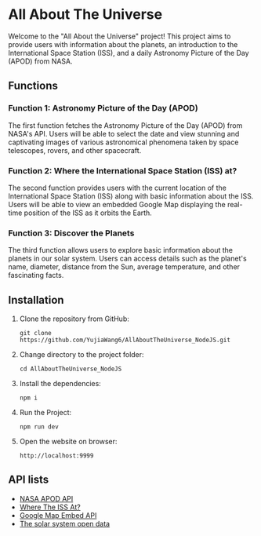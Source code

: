 # All About The Universe
Welcome to the "All About the Universe" project! This project aims to provide users with information about the planets, an introduction to the International Space Station (ISS), and a daily Astronomy Picture of the Day (APOD) from NASA.

## Functions
### Function 1: Astronomy Picture of the Day (APOD)
The first function fetches the Astronomy Picture of the Day (APOD) from NASA's API. Users will be able to select the date and view stunning and captivating images of various astronomical phenomena taken by space telescopes, rovers, and other spacecraft.

### Function 2: Where the International Space Station (ISS) at?
The second function provides users with the current location of the International Space Station (ISS) along with basic information about the ISS. Users will be able to view an embedded Google Map displaying the real-time position of the ISS as it orbits the Earth.

### Function 3: Discover the Planets
The third function allows users to explore basic information about the planets in our solar system. Users can access details such as the planet's name, diameter, distance from the Sun, average temperature, and other fascinating facts.

## Installation
1. Clone the repository from GitHub:
   ```
   git clone https://github.com/YujiaWang6/AllAboutTheUniverse_NodeJS.git
   ```
2. Change directory to the project folder:
   ```
   cd AllAboutTheUniverse_NodeJS
   ```
3. Install the dependencies:
   ```
   npm i
   ```
4. Run the Project:
   ```
   npm run dev
   ```
5. Open the website on browser:
   ```
   http://localhost:9999
   ```

## API lists
* [NASA APOD API](https://api.nasa.gov/)
* [Where The ISS At?](https://wheretheiss.at/w/developer)
* [Google Map Embed API](https://developers.google.com/maps/documentation/embed/get-started)
* [The solar system open data](https://api.le-systeme-solaire.net/en/)
